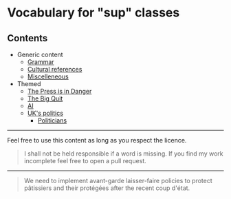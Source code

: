 # Vocabulary for "sup" classes

## Contents

* Generic content
  * [Grammar](./Generic/0%20-%20Grammaire.md)
  * [Cultural references](./Generic/0%20-%20Références.md)
  * [Miscelleneous](./Generic/0%20-%20Miscelleneous.md)
* Themed
  * [The Press is in Danger](./Themed/1%20-%20The%20Press%20is%20in%20danger.md)
  * [The Big Quit](./Themed/2%20-%20The%20big%20quit.md)
  * [AI](./Themed/3%20-%20AI.md)
  * [UK's politics](./Themed/4%20-%20The%20World%20is%20a%20Stage.md)
    * [Politicians](./Complements/Politicians.md)

***

Feel free to use this content as long as you respect the licence.

>I shall not be held responsible if a word is missing. If you find my work incomplete feel free to open a pull request.

***

> We need to implement avant-garde laisser-faire policies to protect pâtissiers and their protégées after the recent coup d'état.
